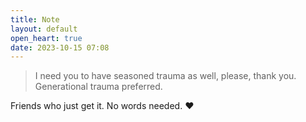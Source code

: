 ```yaml
---
title: Note
layout: default
open_heart: true
date: 2023-10-15 07:08
---
```


> I need you to have seasoned trauma as well, please, thank you. Generational trauma preferred.

Friends who just get it. No words needed. ♥︎
